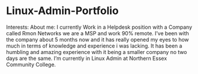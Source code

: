 # Linux-Admin-Portfolio

Interests: 
About me:
I currently Work in a Helpdesk position with a Company called Rmon Networks we are a MSP and work 90% remote. I’ve been with the company about 5 months now and it has really opened my eyes to how much in terms of knowledge and experience i was lacking. It has been a humbling and amazing experience with it being a smaller company no two days are the same. I’m currently in Linux Admin at Northern Essex Community College.
